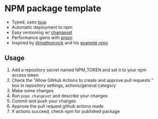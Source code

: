 # NPM package template
- Typed, uses [tsup](https://npmjs.com/package/tsup)
- Automatic deployment to npm
- Easy versioning w/ [changeset](https://www.npmjs.com/package/@changesets/cli)
- Performance gains with [pnpm](https://pnpm.io)
- Inspired by [@mattpocock](https://github.com/mattpocock) and his [example repo](https://github.com/mattpocock/pkg-demo)

## Usage
1. Add a repository secret named NPM_TOKEN and set it to your npm access token
2. Check the "Allow GitHub Actions to create and approve pull requests " box in repository settings, actions/general category
3. Make some changes
4. Run `pnpm changeset` and describe your changes
5. Commit and push your changes
6. Approve the pull request github actions made
7. If actions succeed, check npm for published package